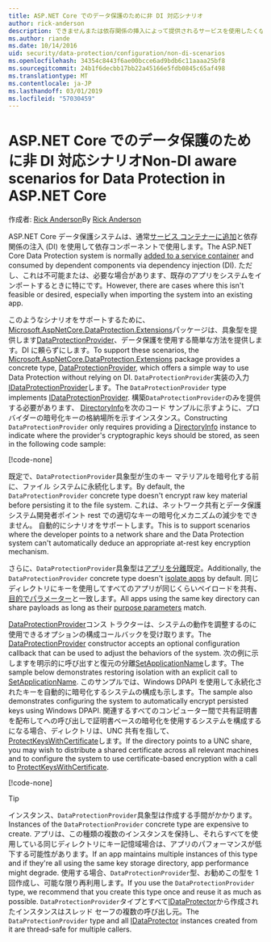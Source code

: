 ```yaml
---
title: ASP.NET Core でのデータ保護のために非 DI 対応シナリオ
author: rick-anderson
description: できませんまたは依存関係の挿入によって提供されるサービスを使用したくないの位置に、データ保護シナリオをサポートする方法について説明します。
ms.author: riande
ms.date: 10/14/2016
uid: security/data-protection/configuration/non-di-scenarios
ms.openlocfilehash: 34354c8443f6ae00bcce6ad9bdb6c11aaaa25bf8
ms.sourcegitcommit: 24b1f6decbb17bb22a45166e5fdb0845c65af498
ms.translationtype: MT
ms.contentlocale: ja-JP
ms.lasthandoff: 03/01/2019
ms.locfileid: "57030459"
---
```

# <a name="non-di-aware-scenarios-for-data-protection-in-aspnet-core"></a><span data-ttu-id="f1a3a-103">ASP.NET Core でのデータ保護のために非 DI 対応シナリオ</span><span class="sxs-lookup"><span data-stu-id="f1a3a-103">Non-DI aware scenarios for Data Protection in ASP.NET Core</span></span>

<span data-ttu-id="f1a3a-104">作成者: [Rick Anderson](https://twitter.com/RickAndMSFT)</span><span class="sxs-lookup"><span data-stu-id="f1a3a-104">By [Rick Anderson](https://twitter.com/RickAndMSFT)</span></span>

<span data-ttu-id="f1a3a-105">ASP.NET Core データ保護システムは、通常[サービス コンテナーに追加](xref:security/data-protection/consumer-apis/overview)と依存関係の注入 (DI) を使用して依存コンポーネントで使用します。</span><span class="sxs-lookup"><span data-stu-id="f1a3a-105">The ASP.NET Core Data Protection system is normally [added to a service container](xref:security/data-protection/consumer-apis/overview) and consumed by dependent components via dependency injection (DI).</span></span> <span data-ttu-id="f1a3a-106">ただし、これは不可能または、必要な場合があります、既存のアプリをシステムをインポートするときに特にです。</span><span class="sxs-lookup"><span data-stu-id="f1a3a-106">However, there are cases where this isn't feasible or desired, especially when importing the system into an existing app.</span></span>

<span data-ttu-id="f1a3a-107">このようなシナリオをサポートするために、 [Microsoft.AspNetCore.DataProtection.Extensions](https://www.nuget.org/packages/Microsoft.AspNetCore.DataProtection.Extensions/)パッケージは、具象型を提供します[DataProtectionProvider](/dotnet/api/Microsoft.AspNetCore.DataProtection.DataProtectionProvider)、データ保護を使用する簡単な方法を提供します。DI に頼らずにします。</span><span class="sxs-lookup"><span data-stu-id="f1a3a-107">To support these scenarios, the [Microsoft.AspNetCore.DataProtection.Extensions](https://www.nuget.org/packages/Microsoft.AspNetCore.DataProtection.Extensions/) package provides a concrete type, [DataProtectionProvider](/dotnet/api/Microsoft.AspNetCore.DataProtection.DataProtectionProvider), which offers a simple way to use Data Protection without relying on DI.</span></span> <span data-ttu-id="f1a3a-108">`DataProtectionProvider`実装の入力[IDataProtectionProvider](/dotnet/api/microsoft.aspnetcore.dataprotection.idataprotectionprovider)します。</span><span class="sxs-lookup"><span data-stu-id="f1a3a-108">The `DataProtectionProvider` type implements [IDataProtectionProvider](/dotnet/api/microsoft.aspnetcore.dataprotection.idataprotectionprovider).</span></span> <span data-ttu-id="f1a3a-109">構築`DataProtectionProvider`のみを提供する必要があります、 [DirectoryInfo](/dotnet/api/system.io.directoryinfo)を次のコード サンプルに示すように、プロバイダーの暗号化キーの格納場所を示すインスタンス。</span><span class="sxs-lookup"><span data-stu-id="f1a3a-109">Constructing `DataProtectionProvider` only requires providing a [DirectoryInfo](/dotnet/api/system.io.directoryinfo) instance to indicate where the provider's cryptographic keys should be stored, as seen in the following code sample:</span></span>

[!code-none[](non-di-scenarios/_static/nodisample1.cs)]

<span data-ttu-id="f1a3a-110">既定で、`DataProtectionProvider`具象型が生のキー マテリアルを暗号化する前に、ファイル システムに永続化します。</span><span class="sxs-lookup"><span data-stu-id="f1a3a-110">By default, the `DataProtectionProvider` concrete type doesn't encrypt raw key material before persisting it to the file system.</span></span> <span data-ttu-id="f1a3a-111">これは、ネットワーク共有とデータ保護システム開発者ポイント rest での適切なキーの暗号化メカニズムの減少をできません。 自動的にシナリオをサポートします。</span><span class="sxs-lookup"><span data-stu-id="f1a3a-111">This is to support scenarios where the developer points to a network share and the Data Protection system can't automatically deduce an appropriate at-rest key encryption mechanism.</span></span>

<span data-ttu-id="f1a3a-112">さらに、`DataProtectionProvider`具象型は[アプリを分離](xref:security/data-protection/configuration/overview#per-application-isolation)既定。</span><span class="sxs-lookup"><span data-stu-id="f1a3a-112">Additionally, the `DataProtectionProvider` concrete type doesn't [isolate apps](xref:security/data-protection/configuration/overview#per-application-isolation) by default.</span></span> <span data-ttu-id="f1a3a-113">同じディレクトリにキーを使用してすべてのアプリが同じくらいペイロードを共有、[目的でパラメーター](xref:security/data-protection/consumer-apis/purpose-strings)と一致します。</span><span class="sxs-lookup"><span data-stu-id="f1a3a-113">All apps using the same key directory can share payloads as long as their [purpose parameters](xref:security/data-protection/consumer-apis/purpose-strings) match.</span></span>

<span data-ttu-id="f1a3a-114">[DataProtectionProvider](/dotnet/api/microsoft.aspnetcore.dataprotection.dataprotectionprovider)コンス トラクターは、システムの動作を調整するのに使用できるオプションの構成コールバックを受け取ります。</span><span class="sxs-lookup"><span data-stu-id="f1a3a-114">The [DataProtectionProvider](/dotnet/api/microsoft.aspnetcore.dataprotection.dataprotectionprovider) constructor accepts an optional configuration callback that can be used to adjust the behaviors of the system.</span></span> <span data-ttu-id="f1a3a-115">次の例に示しますを明示的に呼び出すと復元の分離[SetApplicationName](/dotnet/api/microsoft.aspnetcore.dataprotection.dataprotectionbuilderextensions.setapplicationname)します。</span><span class="sxs-lookup"><span data-stu-id="f1a3a-115">The sample below demonstrates restoring isolation with an explicit call to [SetApplicationName](/dotnet/api/microsoft.aspnetcore.dataprotection.dataprotectionbuilderextensions.setapplicationname).</span></span> <span data-ttu-id="f1a3a-116">このサンプルでは、Windows DPAPI を使用して永続化されたキーを自動的に暗号化するシステムの構成も示します。</span><span class="sxs-lookup"><span data-stu-id="f1a3a-116">The sample also demonstrates configuring the system to automatically encrypt persisted keys using Windows DPAPI.</span></span> <span data-ttu-id="f1a3a-117">関連するすべてのコンピューター間で共有証明書を配布してへの呼び出しで証明書ベースの暗号化を使用するシステムを構成するになる場合、ディレクトリは、UNC 共有を指して、 [ProtectKeysWithCertificate](/dotnet/api/microsoft.aspnetcore.dataprotection.dataprotectionbuilderextensions.protectkeyswithcertificate)します。</span><span class="sxs-lookup"><span data-stu-id="f1a3a-117">If the directory points to a UNC share, you may wish to distribute a shared certificate across all relevant machines and to configure the system to use certificate-based encryption with a call to [ProtectKeysWithCertificate](/dotnet/api/microsoft.aspnetcore.dataprotection.dataprotectionbuilderextensions.protectkeyswithcertificate).</span></span>

[!code-none[](non-di-scenarios/_static/nodisample2.cs)]

> [!TIP]
> <span data-ttu-id="f1a3a-118">インスタンス、`DataProtectionProvider`具象型は作成する手間がかかります。</span><span class="sxs-lookup"><span data-stu-id="f1a3a-118">Instances of the `DataProtectionProvider` concrete type are expensive to create.</span></span> <span data-ttu-id="f1a3a-119">アプリは、この種類の複数のインスタンスを保持し、それらすべてを使用している同じディレクトリにキー記憶域場合は、アプリのパフォーマンスが低下する可能性があります。</span><span class="sxs-lookup"><span data-stu-id="f1a3a-119">If an app maintains multiple instances of this type and if they're all using the same key storage directory, app performance might degrade.</span></span> <span data-ttu-id="f1a3a-120">使用する場合、`DataProtectionProvider`型、お勧めこの型を 1 回作成し、可能な限り再利用します。</span><span class="sxs-lookup"><span data-stu-id="f1a3a-120">If you use the `DataProtectionProvider` type, we recommend that you create this type once and reuse it as much as possible.</span></span> <span data-ttu-id="f1a3a-121">`DataProtectionProvider`タイプとすべて[IDataProtector](/dotnet/api/microsoft.aspnetcore.dataprotection.idataprotector)から作成されたインスタンスはスレッド セーフの複数の呼び出し元。</span><span class="sxs-lookup"><span data-stu-id="f1a3a-121">The `DataProtectionProvider` type and all [IDataProtector](/dotnet/api/microsoft.aspnetcore.dataprotection.idataprotector) instances created from it are thread-safe for multiple callers.</span></span>
